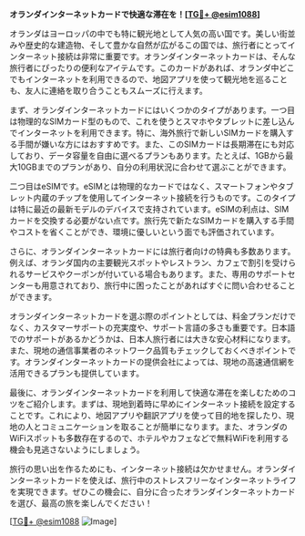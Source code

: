 **オランダインターネットカードで快適な滞在を！[[TG💪+ @esim1088](https://t.me/s/esim1088)]**

オランダはヨーロッパの中でも特に観光地として人気の高い国です。美しい街並みや歴史的な建造物、そして豊かな自然が広がるこの国では、旅行者にとってインターネット接続は非常に重要です。オランダインターネットカードは、そんな旅行者にぴったりの便利なアイテムです。このカードがあれば、オランダ中どこでもインターネットを利用できるので、地図アプリを使って観光地を巡ることも、友人に連絡を取り合うこともスムーズに行えます。

まず、オランダインターネットカードにはいくつかのタイプがあります。一つ目は物理的なSIMカード型のもので、これを使うとスマホやタブレットに差し込んでインターネットを利用できます。特に、海外旅行で新しいSIMカードを購入する手間が嫌いな方にはおすすめです。また、このSIMカードは長期滞在にも対応しており、データ容量を自由に選べるプランもあります。たとえば、1GBから最大10GBまでのプランがあり、自分の利用状況に合わせて選ぶことができます。

二つ目はeSIMです。eSIMとは物理的なカードではなく、スマートフォンやタブレット内蔵のチップを使用してインターネット接続を行うものです。このタイプは特に最近の最新モデルのデバイスで支持されています。eSIMの利点は、SIMカードを交換する必要がない点です。旅行先で新たなSIMカードを購入する手間やコストを省くことができ、環境に優しいという面でも評価されています。

さらに、オランダインターネットカードには旅行者向けの特典も多数あります。例えば、オランダ国内の主要観光スポットやレストラン、カフェで割引を受けられるサービスやクーポンが付いている場合もあります。また、専用のサポートセンターも用意されており、旅行中に困ったことがあればすぐに問い合わせることができます。

オランダインターネットカードを選ぶ際のポイントとしては、料金プランだけでなく、カスタマーサポートの充実度や、サポート言語の多さも重要です。日本語でのサポートがあるかどうかは、日本人旅行者には大きな安心材料になります。また、現地の通信事業者のネットワーク品質もチェックしておくべきポイントです。オランダインターネットカードの提供会社によっては、現地の高速通信網を活用できるプランも提供しています。

最後に、オランダインターネットカードを利用して快適な滞在を楽しむためのコツをご紹介します。まずは、現地到着時に早めにインターネット接続を設定することです。これにより、地図アプリや翻訳アプリを使って目的地を探したり、現地の人とコミュニケーションを取ることが簡単になります。また、オランダのWiFiスポットも多数存在するので、ホテルやカフェなどで無料WiFiを利用する機会も見逃さないようにしましょう。

旅行の思い出を作るためにも、インターネット接続は欠かせません。オランダインターネットカードを使えば、旅行中のストレスフリーなインターネットライフを実現できます。ぜひこの機会に、自分に合ったオランダインターネットカードを選び、最高の旅を楽しんでください！

[[TG💪+ @esim1088](https://t.me/s/esim1088) ![Image](https://i.postimg.cc/Y0z9fWf4/image.png)]